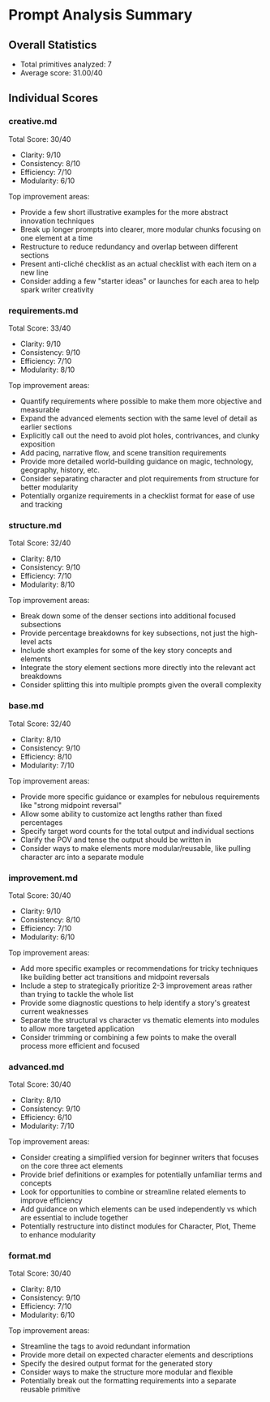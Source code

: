 # Prompt Analysis Summary

## Overall Statistics
- Total primitives analyzed: 7
- Average score: 31.00/40

## Individual Scores

### creative.md
Total Score: 30/40
- Clarity: 9/10
- Consistency: 8/10
- Efficiency: 7/10
- Modularity: 6/10

Top improvement areas:
- Provide a few short illustrative examples for the more abstract innovation techniques
- Break up longer prompts into clearer, more modular chunks focusing on one element at a time
- Restructure to reduce redundancy and overlap between different sections
- Present anti-cliché checklist as an actual checklist with each item on a new line
- Consider adding a few "starter ideas" or launches for each area to help spark writer creativity


### requirements.md
Total Score: 33/40
- Clarity: 9/10
- Consistency: 9/10
- Efficiency: 7/10
- Modularity: 8/10

Top improvement areas:
- Quantify requirements where possible to make them more objective and measurable
- Expand the advanced elements section with the same level of detail as earlier sections
- Explicitly call out the need to avoid plot holes, contrivances, and clunky exposition
- Add pacing, narrative flow, and scene transition requirements
- Provide more detailed world-building guidance on magic, technology, geography, history, etc.
- Consider separating character and plot requirements from structure for better modularity
- Potentially organize requirements in a checklist format for ease of use and tracking


### structure.md
Total Score: 32/40
- Clarity: 8/10
- Consistency: 9/10
- Efficiency: 7/10
- Modularity: 8/10

Top improvement areas:
- Break down some of the denser sections into additional focused subsections
- Provide percentage breakdowns for key subsections, not just the high-level acts
- Include short examples for some of the key story concepts and elements
- Integrate the story element sections more directly into the relevant act breakdowns
- Consider splitting this into multiple prompts given the overall complexity


### base.md
Total Score: 32/40
- Clarity: 8/10
- Consistency: 9/10
- Efficiency: 8/10
- Modularity: 7/10

Top improvement areas:
- Provide more specific guidance or examples for nebulous requirements like "strong midpoint reversal"
- Allow some ability to customize act lengths rather than fixed percentages
- Specify target word counts for the total output and individual sections
- Clarify the POV and tense the output should be written in
- Consider ways to make elements more modular/reusable, like pulling character arc into a separate module


### improvement.md
Total Score: 30/40
- Clarity: 9/10
- Consistency: 8/10
- Efficiency: 7/10
- Modularity: 6/10

Top improvement areas:
- Add more specific examples or recommendations for tricky techniques like building better act transitions and midpoint reversals
- Include a step to strategically prioritize 2-3 improvement areas rather than trying to tackle the whole list
- Provide some diagnostic questions to help identify a story's greatest current weaknesses
- Separate the structural vs character vs thematic elements into modules to allow more targeted application
- Consider trimming or combining a few points to make the overall process more efficient and focused


### advanced.md
Total Score: 30/40
- Clarity: 8/10
- Consistency: 9/10
- Efficiency: 6/10
- Modularity: 7/10

Top improvement areas:
- Consider creating a simplified version for beginner writers that focuses on the core three act elements
- Provide brief definitions or examples for potentially unfamiliar terms and concepts
- Look for opportunities to combine or streamline related elements to improve efficiency
- Add guidance on which elements can be used independently vs which are essential to include together
- Potentially restructure into distinct modules for Character, Plot, Theme to enhance modularity


### format.md
Total Score: 30/40
- Clarity: 8/10
- Consistency: 9/10
- Efficiency: 7/10
- Modularity: 6/10

Top improvement areas:
- Streamline the tags to avoid redundant information
- Provide more detail on expected character elements and descriptions
- Specify the desired output format for the generated story
- Consider ways to make the structure more modular and flexible
- Potentially break out the formatting requirements into a separate reusable primitive

